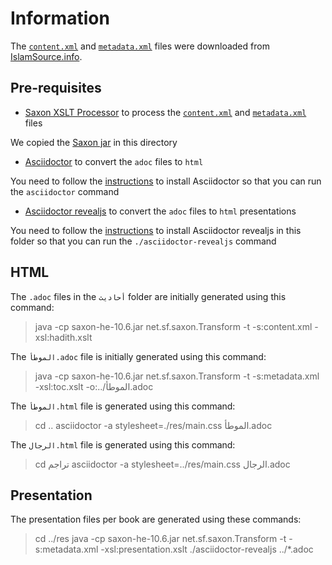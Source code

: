 # Information

The [`content.xml`](./content.xml) and [`metadata.xml`](./metadata.xml) files were downloaded from [IslamSource.info](http://islamsource.azurewebsites.net/host.aspx?Page=hadithsource&hadithcollection=7&hadithtranslation=en-aisha_abdarahman_attarjumana_yaqub_johnson&hadithdisplay=Display).

## Pre-requisites

* [Saxon XSLT Processor](https://www.saxonica.com/welcome/welcome.xml) to process the [`content.xml`](./content.xml) and [`metadata.xml`](./metadata.xml) files

We copied the [Saxon jar](./saxon-he-10.4.jar) in this directory

* [Asciidoctor](https://asciidoctor.org/) to convert the `adoc` files to `html`

You need to follow the [instructions](https://docs.asciidoctor.org/asciidoctor/latest/install/) to install Asciidoctor so that you can run the `asciidoctor` command

* [Asciidoctor revealjs](https://github.com/asciidoctor/asciidoctor-reveal.js) to convert the `adoc` files to `html` presentations

You need to follow the [instructions](https://docs.asciidoctor.org/reveal.js-converter/latest/setup/standalone-executable/) to install Asciidoctor revealjs in this folder so that you can run the `./asciidoctor-revealjs` command

## HTML

The `.adoc` files in the `أحاديث` folder are initially generated using this command:

> java -cp saxon-he-10.6.jar net.sf.saxon.Transform -t -s:content.xml -xsl:hadith.xslt

The `الموطأ.adoc` file is initially generated using this command:

> java -cp saxon-he-10.6.jar net.sf.saxon.Transform -t -s:metadata.xml -xsl:toc.xslt -o:../الموطأ.adoc

The `الموطأ.html` file is generated using this command:

> cd ..
> asciidoctor -a stylesheet=./res/main.css الموطأ.adoc

The `الرجال.html` file is generated using this command:

> cd تراجم
> asciidoctor -a stylesheet=../res/main.css الرجال.adoc

## Presentation

The presentation files per book are generated using these commands:

> cd ../res
> java -cp saxon-he-10.6.jar net.sf.saxon.Transform -t -s:metadata.xml -xsl:presentation.xslt
> ./asciidoctor-revealjs ../*.adoc

